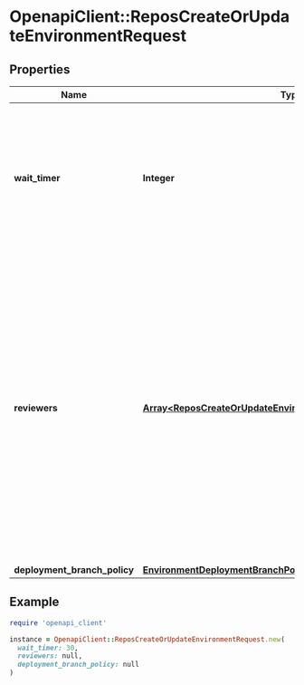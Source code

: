 # OpenapiClient::ReposCreateOrUpdateEnvironmentRequest

## Properties

| Name | Type | Description | Notes |
| ---- | ---- | ----------- | ----- |
| **wait_timer** | **Integer** | The amount of time to delay a job after the job is initially triggered. The time (in minutes) must be an integer between 0 and 43,200 (30 days). | [optional] |
| **reviewers** | [**Array&lt;ReposCreateOrUpdateEnvironmentRequestReviewersInner&gt;**](ReposCreateOrUpdateEnvironmentRequestReviewersInner.md) | The people or teams that may review jobs that reference the environment. You can list up to six users or teams as reviewers. The reviewers must have at least read access to the repository. Only one of the required reviewers needs to approve the job for it to proceed. | [optional] |
| **deployment_branch_policy** | [**EnvironmentDeploymentBranchPolicy**](EnvironmentDeploymentBranchPolicy.md) |  | [optional] |

## Example

```ruby
require 'openapi_client'

instance = OpenapiClient::ReposCreateOrUpdateEnvironmentRequest.new(
  wait_timer: 30,
  reviewers: null,
  deployment_branch_policy: null
)
```

